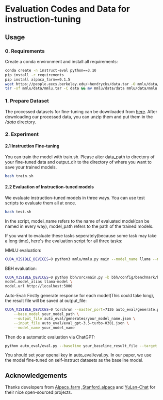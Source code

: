 # Evaluation Codes and Data for instruction-tuning

## Usage
### 0. Requirements
Create a conda environment and install all requirements:
```bash
conda create -n instruct-eval python==3.10
pip install -r requirements
pip install alpaca_farm==0.1.5
wget https://people.eecs.berkeley.edu/~hendrycks/data.tar -O mmlu/data/mmlu.tar
tar -xf mmlu/data/mmlu.tar -C data && mv mmlu/data/data mmlu/data/mmlu
```

### 1. Prepare Dataset
The processed datasets for fine-tuning can be downloaded from [here](https://drive.google.com/drive/folders/17sqU3QX-wsxEcbxSw_sSD8C1OPxkMNTo?usp=sharing).
After downloading our processed data, you can unzip them and put them in the */data* directory.

### 2. Experiment

#### 2.1 Instruction Fine-tuning
You can train the model with train.sh. Please alter data_path to directory of your fine-tuned data and output_dir to the directory of where you want to save your trained models.
```bash
bash train.sh
```

#### 2.2 Evaluation of Instruction-tuned models
We evaluate instruction-tuned models in three ways. You can use test scripts to evaluate them all at once.

```bash
bash test.sh
```

In the script, model_name refers to the name of evaluated model(can be named in every way), model_path refers to the path of the trained models.

If you want to evaluate these tasks seperately(because some task may take a long time), here's the evaluation script for all three tasks:

MMLU evaluation:
```bash
CUDA_VISIBLE_DEVICES=0 python3 mmlu/mmlu.py main --model_name llama --model_path your_model_path --ntrain 0
```

BBH evaluation:
```bash
CUDA_VISIBLE_DEVICES=0 python bbh/src/main.py -b bbh/config/benchmark/bbh10k.yaml -m bbh/config/model/llama.yaml -l bbh/logs/your_model_name.log -p your_model_path \
model.model_alias llama-model \
model.url http://localhost:5000
```

Auto-Eval:
Firstly generate response for each model(This could take long), the result file will be saved at output_file:
```bash
CUDA_VISIBLE_DEVICES=0 torchrun --master_port=7126 auto_eval/generate.py \
    --base_model your_model_path \
    --output_file auto_eval/generates/your_model_name.json \
    --input_file auto_eval/eval_gpt-3.5-turbo-0301.json \
    --model_name your_model_name
```

Then do a automatic evaluation via ChatGPT:
```bash
python auto_eval/eval.py --baseline your_baseline_result_file --target your_target_result_file
```
You should set your openai key in auto_eval/eval.py. In our paper, we use the model fine-tuned on self-instruct datasets as the baseline model.

## Acknowledgements
Thanks developers from [Alpaca_farm](https://github.com/tatsu-lab/alpaca_farm) ,[Stanford_alpaca](https://github.com/tatsu-lab/stanford_alpaca) and [YuLan-Chat](https://github.com/RUC-GSAI/YuLan-Chat) for their nice open-sourced projects.